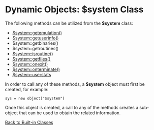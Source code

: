 # Dynamic Objects: $system Class

<PageHeader />

The following methods can be utilized from the **\$system** class:

- [\$system::getemulation()](../class-method-$systemgetemulation()/README.md)
- [\$system::getuserinfo()](../class-method-$systemgetuserinfo()/README.md)
- $system::getbinaries()
- $system::getroutines()
- [\$system::isroutine()](../class-method-$systemisroutine()/README.md)
- [\$system::getfiles()](../class-method-$systemgetfiles()/README.md)
- [\$system::onexit()](../class-method-$systemonexit()/README.md)
- [\$system::onterminate()](../class-method-$systemonterminate()/README.md)  
- [\$system::userstats](./../class-method-$systemuserstats()/README.md)  

In order to call any of these methods, a **\$system** object must first be created, for example:

```
sys = new object("$system")
```

Once this object is created, a call to any of the methods creates a sub-object that can be used to obtain the related information.

[Back to Built-in Classes](./../dynamic-objects-built-in-classes/README.md)

<PageFooter />
